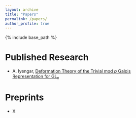 ```yaml
---
layout: archive
title: "Papers"
permalink: /papers/
author_profile: true
---
```

<!-- 
{% if author.googlescholar %}
  You can also find my articles on <u><a href="{{author.googlescholar}}">my Google Scholar profile</a>.</u>
{% endif %}
 -->
{% include base_path %}

Published Research
======
* A. Iyengar, [Deformation Theory of the Trivial mod $p$ Galois Representation for $\mathrm{GL}_n$](/files/trivial.pdf)

Preprints
======
* X
